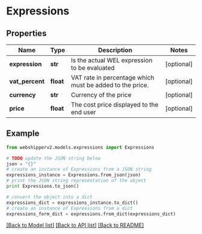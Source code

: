 # Expressions


## Properties
Name | Type | Description | Notes
------------ | ------------- | ------------- | -------------
**expression** | **str** | Is the actual WEL expression to be evaluated | [optional] 
**vat_percent** | **float** | VAT rate in percentage which must be added to the price. | [optional] 
**currency** | **str** | Currency of the price | [optional] 
**price** | **float** | The cost price displayed to the end user | [optional] 

## Example

```python
from webshipperv2.models.expressions import Expressions

# TODO update the JSON string below
json = "{}"
# create an instance of Expressions from a JSON string
expressions_instance = Expressions.from_json(json)
# print the JSON string representation of the object
print Expressions.to_json()

# convert the object into a dict
expressions_dict = expressions_instance.to_dict()
# create an instance of Expressions from a dict
expressions_form_dict = expressions.from_dict(expressions_dict)
```
[[Back to Model list]](../README.md#documentation-for-models) [[Back to API list]](../README.md#documentation-for-api-endpoints) [[Back to README]](../README.md)


